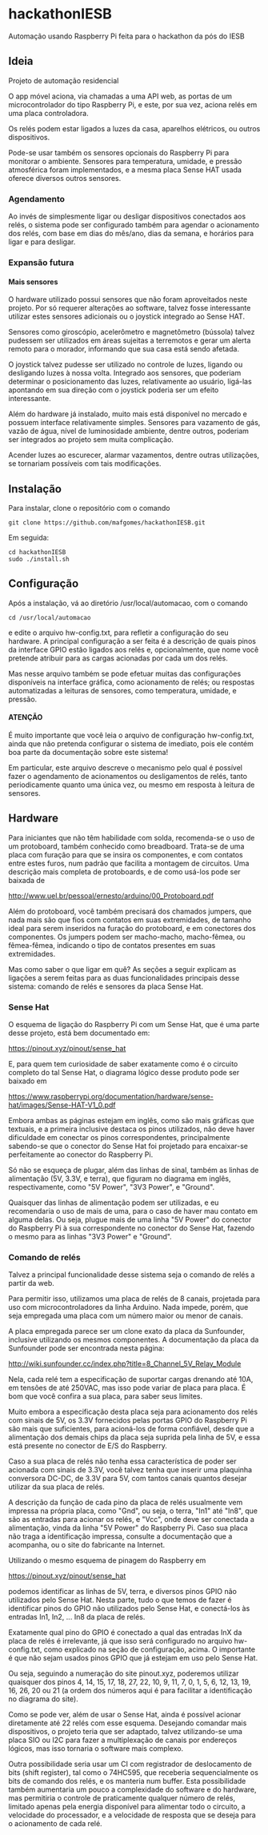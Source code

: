 # hackathonIESB
Automação usando Raspberry Pi feita para o hackathon da pós do IESB

## Ideia
Projeto de automação residencial

O app móvel aciona, via chamadas a uma API web, as portas de um
microcontrolador do tipo Raspberry Pi, e este, por sua vez, aciona
relés em uma placa controladora.

Os relés podem estar ligados a luzes da casa, aparelhos elétricos,
ou outros dispositivos.

Pode-se usar também os sensores opcionais do Raspberry Pi para
monitorar o ambiente. Sensores para temperatura, umidade, e
pressão atmosférica foram implementados, e a mesma placa
Sense HAT usada oferece diversos outros sensores.

### Agendamento
Ao invés de simplesmente ligar ou desligar dispositivos
conectados aos relés, o sistema pode ser configurado também
para agendar o acionamento dos relés, com base em dias do
mês/ano, dias da semana, e horários para ligar e para desligar.

### Expansão futura

#### Mais sensores
O hardware utilizado possui sensores que não foram aproveitados
neste projeto.  Por só requerer alterações ao software, talvez
fosse interessante utilizar estes sensores adicionais ou o
joystick integrado ao Sense HAT.

Sensores como giroscópio, acelerômetro e magnetômetro (bússola)
talvez pudessem ser utilizados em áreas sujeitas a terremotos e
gerar um alerta remoto para o morador, informando que sua casa
está sendo afetada.

O joystick talvez pudesse ser utilizado no controle de luzes,
ligando ou desligando luzes à nossa volta. Integrado aos
sensores, que poderiam determinar o posicionamento das luzes,
relativamente ao usuário, ligá-las apontando em sua direção
com o joystick poderia ser um efeito interessante.

Além do hardware já instalado, muito mais está disponível no
mercado e possuem interface relativamente simples.
Sensores para vazamento de gás, vazão de água, nível de
luminosidade ambiente, dentre outros, poderiam ser integrados
ao projeto sem muita complicação.

Acender luzes ao escurecer, alarmar vazamentos, dentre outras
utilizações, se tornariam possíveis com tais modificações.

## Instalação
Para instalar, clone o repositório com o comando

	git clone https://github.com/mafgomes/hackathonIESB.git

Em seguida:

	cd hackathonIESB
	sudo ./install.sh

## Configuração
Após a instalação, vá ao diretório /usr/local/automacao,
com o comando

	cd /usr/local/automacao

e edite o arquivo hw-config.txt, para refletir a configuração
do seu hardware. A principal configuração a ser feita é
a descrição de quais pinos da interface GPIO estão ligados
aos relés e, opcionalmente, que nome você pretende atribuir
para as cargas acionadas por cada um dos relés.

Mas nesse arquivo também se pode efetuar muitas das
configurações disponíveis na interface gráfica, como
acionamento de relés; ou respostas automatizadas a
leituras de sensores, como temperatura, umidade, e pressão.

#### ATENÇÃO
É muito importante que você leia o arquivo de configuração
hw-config.txt, ainda que não pretenda configurar o sistema
de imediato, pois ele contém boa parte da documentação sobre
este sistema!

Em particular, este arquivo descreve o mecanismo pelo qual
é possível fazer o agendamento de acionamentos ou desligamentos
de relés, tanto periodicamente quanto uma única vez, ou mesmo
em resposta à leitura de sensores.

## Hardware
Para iniciantes que não têm habilidade com solda, recomenda-se
o uso de um protoboard, também conhecido como breadboard.
Trata-se de uma placa com furação para que se insira os
componentes, e com contatos entre estes furos, num padrão que
facilita a montagem de circuitos.
Uma descrição mais completa de protoboards, e de como usá-los
pode ser baixada de

http://www.uel.br/pessoal/ernesto/arduino/00_Protoboard.pdf

Além do protoboard, você também precisará dos chamados jumpers,
que nada mais são que fios com contatos em suas extremidades,
de tamanho ideal para serem inseridos na furação do protoboard,
e em conectores dos componentes.
Os jumpers podem ser macho-macho, macho-fêmea, ou fẽmea-fêmea,
indicando o tipo de contatos presentes em suas extremidades.

Mas como saber o que ligar em quê? As seções a seguir
explicam as ligações a serem feitas para as duas funcionalidades
principais desse sistema: comando de relés e sensores da
placa Sense Hat.

### Sense Hat
O esquema de ligação do
Raspberry Pi com um Sense Hat, que é uma parte desse projeto,
está bem documentado em:

https://pinout.xyz/pinout/sense_hat

E, para quem tem curiosidade de saber exatamente como é
o circuito completo do tal Sense Hat, o diagrama lógico
desse produto pode ser baixado em

https://www.raspberrypi.org/documentation/hardware/sense-hat/images/Sense-HAT-V1_0.pdf

Embora ambas as páginas estejam em inglês, como são mais
gráficas que textuais, e a primeira inclusive destaca
os pinos utilizados, não deve haver dificuldade em conectar
os pinos correspondentes, principalmente sabendo-se que o
conector do Sense Hat foi projetado para encaixar-se
perfeitamente ao conector do Raspberry Pi.

Só não se esqueça de plugar, além das linhas de sinal,
também as linhas de alimentação (5V, 3.3V, e terra), que
figuram no diagrama em inglês, respectivamente, como
"5V Power", "3V3 Power", e "Ground".

Quaisquer das linhas de alimentação podem ser utilizadas,
e eu recomendaria o uso de mais de uma, para o caso de
haver mau contato em alguma delas. Ou seja, plugue mais
de uma linha "5V Power" do conector do Raspberry Pi à
sua correspondente no conector do Sense Hat, fazendo o
mesmo para as linhas "3V3 Power" e "Ground".

### Comando de relés
Talvez a principal funcionalidade desse sistema seja o
comando de relés a partir da web.

Para permitir isso, utilizamos uma placa de relés de
8 canais, projetada para uso com microcontroladores
da linha Arduino. Nada impede, porém, que seja empregada
uma placa com um número maior ou menor de canais.

A placa empregada parece ser um clone exato da placa
da Sunfounder, inclusive utilizando os mesmos componentes.
A documentação da placa da Sunfounder pode ser encontrada
nesta página:

http://wiki.sunfounder.cc/index.php?title=8_Channel_5V_Relay_Module

Nela, cada relé tem a especificação de
suportar cargas drenando até 10A, em tensões de até 250VAC,
mas isso pode variar de placa para placa. É bom que você
confira a sua placa, para saber seus limites.

Muito embora a especificação desta placa seja para
acionamento dos relés com sinais de 5V, os 3.3V fornecidos
pelas portas GPIO do Raspberry Pi são mais que suficientes,
para acioná-los de forma confiável, desde que a alimentação
dos demais chips da placa seja suprida pela linha de 5V,
e essa está presente no conector de E/S do Raspberry.

Caso a sua placa de relés não tenha essa característica
de poder ser acionada com sinais de 3.3V, você talvez
tenha que inserir uma plaquinha conversora DC-DC, de
3.3V para 5V, com tantos canais quantos desejar utilizar
da sua placa de relés.

A descrição da função de cada pino da placa de relés
usualmente vem impressa na própria placa, como "Gnd",
ou seja, o terra, "In1" até "In8", que são as entradas
para acionar os relés, e "Vcc", onde deve ser conectada
a alimentação, vinda da linha "5V Power" do Raspberry Pi. 
Caso sua placa não traga a identificação impressa,
consulte a documentação que a acompanha, ou o site
do fabricante na Internet.

Utilizando o mesmo esquema de pinagem do Raspberry em

https://pinout.xyz/pinout/sense_hat

podemos identificar as linhas de 5V, terra, e diversos
pinos GPIO não utilizados pelo Sense Hat. Nesta parte,
tudo o que temos de fazer é identificar pinos do GPIO
não utilizados pelo Sense Hat, e conectá-los às entradas
In1, In2, ... In8 da placa de relés.

Exatamente qual pino do GPIO é conectado a qual
das entradas InX da placa de relés é irrelevante,
já que isso será configurado no arquivo hw-config.txt,
como explicado na seção de configuração, acima.
O importante é que não sejam usados pinos GPIO que
já estejam em uso pelo Sense Hat.

Ou seja, seguindo a numeração do site pinout.xyz,
poderemos utilizar quaisquer dos pinos
4, 14, 15, 17, 18, 27, 22, 10, 9, 11, 7, 0, 1, 5, 6,
12, 13, 19, 16, 26, 20 ou 21
(a ordem dos números aqui é para facilitar a
identificação no diagrama do site).

Como se pode ver, além de usar o Sense Hat, ainda é
possível acionar diretamente até 22 relés com esse
esquema. Desejando comandar mais dispositivos, o
projeto teria que ser adaptado, talvez utilizando-se
uma placa SIO ou I2C para fazer a multiplexação de
canais por endereços lógicos, mas isso tornaria o
software mais complexo.

Outra possibilidade seria usar um CI com registrador
de deslocamento de bits (shift register), tal como o
74HC595, que receberia sequencialmente os bits de
comando dos relés, e os manteria num buffer.
Esta possibilidade também aumentaria um pouco a
complexidade do software e do hardware, mas permitiria
o controle de praticamente qualquer número de relés,
limitado apenas pela energia disponível para alimentar
todo o circuito, a velocidade do processador, e a
velocidade de resposta que se deseja para o acionamento
de cada relé.
